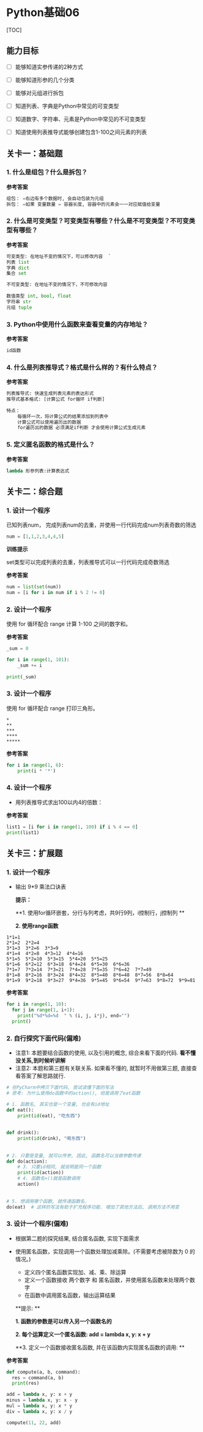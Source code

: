 # Python基础06

[TOC]

## 能力目标

- [ ] 能够知道实参传递的2种方式

- [ ] 能够知道形参的几个分类

- [ ] 能够对元组进行拆包

- [ ] 知道列表、字典是Python中常见的可变类型

- [ ] 知道数字、字符串、元素是Python中常见的不可变类型

- [ ] 知道使用列表推导式能够创建包含1-100之间元素的列表



## 关卡一：基础题

### 1. 什么是组包？什么是拆包？

**参考答案**

```python
组包： =右边有多个数据时, 会自动包装为元组
拆包： =如果 变量数量 = 容器长度, 容器中的元素会一一对应赋值给变量
```

### 2. 什么是可变类型？可变类型有哪些？什么是不可变类型？不可变类型有哪些？

**参考答案**

```python
可变类型: 在地址不变的情况下，可以修改内容	`
列表 list
字典 dict
集合 set

不可变类型: 在地址不变的情况下，不可修改内容
  
数值类型 int, bool, float
字符串 str
元组 tuple
```

### 3. Python中使用什么函数来查看变量的内存地址？

**参考答案**

```python
id函数
```

### 4. 什么是列表推导式？格式是什么样的？有什么特点？

**参考答案**

```python
列表推导式: 快速生成列表元素的表达形式
推导式基本格式: [计算公式 for循环 if判断]
    
特点：
	每循环一次，将计算公式的结果添加到列表中
	计算公式可以使用遍历出的数据
	for遍历出的数据 必须满足if判断 才会使用计算公式生成元素
```

### 5. 定义匿名函数的格式是什么？

**参考答案**

```python
lambda 形参列表:计算表达式
```

## 关卡二：综合题

### 1. 设计一个程序

已知列表num， 完成列表num的去重，并使用一行代码完成num列表奇数的筛选

```python
num = [1,1,2,3,4,4,5]
```

**训练提示**

set类型可以完成列表的去重，列表推导式可以一行代码完成奇数筛选

**参考答案**

```python
num = list(set(num))
num = [i for i in num if i % 2 != 0]
```



### 2. 设计一个程序

使用 for 循环配合 range 计算 1-100 之间的数字和。

**参考答案**

```python
_sum = 0

for i in range(1, 101):
    _sum += i
    
print(_sum)
```



### 3. 设计一个程序

使用 for 循环配合 range 打印三角形。

```
*
**
***
****
*****
```

**参考答案**

```python
for i in range(1, 6):
    print(i * '*')
```

### 4. 设计一个程序

- 用列表推导式求出100以内4的倍数：


**参考答案**

```python
list1 = [i for i in range(1, 100) if i % 4 == 0]
print(list1)
```



## 关卡三：扩展题

### 1. 设计一个程序

- 输出 9*9 乘法口诀表

  **提示：**

  **1. 使用for循环嵌套，分行与列考虑，共9行9列，i控制行，j控制列  **

  **2. 使用range函数**

```
1*1=1  
2*1=2  2*2=4  
3*1=3  3*2=6  3*3=9  
4*1=4  4*2=8  4*3=12  4*4=16  
5*1=5  5*2=10  5*3=15  5*4=20  5*5=25  
6*1=6  6*2=12  6*3=18  6*4=24  6*5=30  6*6=36  
7*1=7  7*2=14  7*3=21  7*4=28  7*5=35  7*6=42  7*7=49  
8*1=8  8*2=16  8*3=24  8*4=32  8*5=40  8*6=48  8*7=56  8*8=64  
9*1=9  9*2=18  9*3=27  9*4=36  9*5=45  9*6=54  9*7=63  9*8=72  9*9=81  
```

**参考答案**

```python
for i in range(1, 10):
  for j in range(1, i+1):
    print("%d*%d=%d  " % (i, j, i*j), end="")
  print()
```

### 2. 自行探究下面代码(偏难)

- 注意1: 本题要结合函数的使用, 以及引用的概念, 综合来看下面的代码. **看不懂没关系,到时候听讲解** 
- 注意2: 本题和第三题有关联关系. 如果看不懂的, 就暂时不用做第三题, 直接查看答案了解思路就行.

```python
# 在PyCharm中拷贝下面代码, 尝试读懂下面的写法
# 思考: 为什么使用do函数中的action(), 但是调用了eat函数

# 1. 函数名, 其实也是一个变量, 也会有id地址
def eat():
    print(id(eat), "吃东西")
  
  
def drink():
    print(id(drink), "喝东西")
  
  
# 2. 只要是变量, 就可以传参, 因此, 函数名可以当做参数传递
def do(action):
    # 3. 只要id相同, 就说明是同一个函数
    print(id(action))
    # 4. 函数名+()就是函数调用
    action()
    
    
# 5. 想调用哪个函数, 就传递函数名. 
do(eat)  # 这样的写法有助于扩充程序功能. 增加了其他方法后, 调用方法不用变
```

### 3. 设计一个程序(偏难)

- 根据第二题的探究结果, 结合匿名函数, 实现下面需求

- 使用匿名函数，实现调用一个函数处理加减乘除。(不需要考虑被除数为 0 的情况。)

  - 定义四个匿名函数实现加、减、乘、除运算
  - 定义一个函数接收 两个数字 和 匿名函数，并使用匿名函数来处理两个数字
  - 在函数中调用匿名函数，输出运算结果

  **提示: **

  **1. 函数的参数是可以传入另一个函数名的**

  **2. 每个运算定义一个匿名函数: add = lambda x, y: x + y**

  **3. 定义一个函数接收匿名函数, 并在该函数内实现匿名函数的调用: **

**参考答案**

  ```python
def compute(a, b, command):
    res = command(a, b)
    print(res)

add = lambda x, y: x + y
minus = lambda x, y: x - y
mul = lambda x, y: x * y
div = lambda x, y: x / y

compute(11, 22, add)
  ```


